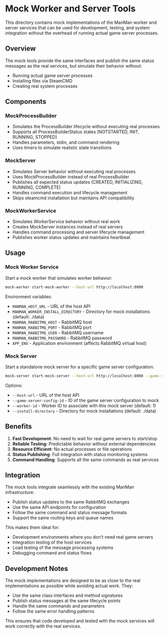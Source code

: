 # Mock Worker and Server Tools

This directory contains mock implementations of the ManMan worker and server services that can be used for development, testing, and system integration without the overhead of running actual game server processes.

## Overview

The mock tools provide the same interfaces and publish the same status messages as the real services, but simulate their behavior without:
- Running actual game server processes
- Installing files via SteamCMD
- Creating real system processes

## Components

### MockProcessBuilder
- Simulates the ProcessBuilder lifecycle without executing real processes
- Supports all ProcessBuilderStatus states (NOTSTARTED, INIT, RUNNING, STOPPED)
- Handles parameters, stdin, and command rendering
- Uses timers to simulate realistic state transitions

### MockServer
- Simulates Server behavior without executing real processes
- Uses MockProcessBuilder instead of real ProcessBuilder
- Publishes all expected status updates (CREATED, INITIALIZING, RUNNING, COMPLETE)
- Handles command execution and lifecycle management
- Skips steamcmd installation but maintains API compatibility

### MockWorkerService
- Simulates WorkerService behavior without real work
- Creates MockServer instances instead of real servers
- Handles command processing and server lifecycle management
- Publishes worker status updates and maintains heartbeat

## Usage

### Mock Worker Service

Start a mock worker that simulates worker behavior:

```bash
mock-worker start-mock-worker --host-url http://localhost:8000
```

Environment variables:
- `MANMAN_HOST_URL` - URL of the host API
- `MANMAN_WORKER_INSTALL_DIRECTORY` - Directory for mock installations (default: ./data)
- `MANMAN_RABBITMQ_HOST` - RabbitMQ host
- `MANMAN_RABBITMQ_PORT` - RabbitMQ port
- `MANMAN_RABBITMQ_USER` - RabbitMQ username
- `MANMAN_RABBITMQ_PASSWORD` - RabbitMQ password
- `APP_ENV` - Application environment (affects RabbitMQ virtual host)

### Mock Server

Start a standalone mock server for a specific game server configuration:

```bash
mock-server start-mock-server --host-url http://localhost:8000 --game-server-config-id 1 --worker-id 1
```

Options:
- `--host-url` - URL of the host API
- `--game-server-config-id` - ID of the game server configuration to mock
- `--worker-id` - Worker ID to associate with this mock server (default: 1)
- `--install-directory` - Directory for mock installations (default: ./data)

## Benefits

1. **Fast Development**: No need to wait for real game servers to start/stop
2. **Reliable Testing**: Predictable behavior without external dependencies
3. **Resource Efficient**: No actual processes or file operations
4. **Status Publishing**: Full integration with status monitoring systems
5. **Command Handling**: Supports all the same commands as real services

## Integration

The mock tools integrate seamlessly with the existing ManMan infrastructure:
- Publish status updates to the same RabbitMQ exchanges
- Use the same API endpoints for configuration
- Follow the same command and status message formats
- Support the same routing keys and queue names

This makes them ideal for:
- Development environments where you don't need real game servers
- Integration testing of the host services
- Load testing of the message processing systems
- Debugging command and status flows

## Development Notes

The mock implementations are designed to be as close to the real implementations as possible while avoiding actual work. They:
- Use the same class interfaces and method signatures
- Publish status messages at the same lifecycle points
- Handle the same commands and parameters
- Follow the same error handling patterns

This ensures that code developed and tested with the mock services will work correctly with the real services.